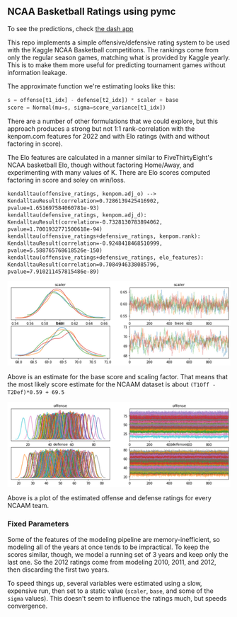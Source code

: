 ## NCAA Basketball Ratings using pymc

To see the predictions, check [the dash app](https://power-ratings-jamesmf.koyeb.app/)

This repo implements a simple offensive/defensive rating system to be used with the Kaggle NCAA Basketball competitions. The rankings
come from only the regular season games, matching what is provided by Kaggle yearly. This is to make them more useful for predicting
tournament games without information leakage.

The approximate function we're estimating looks like this:

```python 
s = offense[t1_idx] - defense[t2_idx]) * scaler + base
score = Normal(mu=s, sigma=score_variance[t1_idx])
```

There are a number of other formulations that we could explore, but this approach produces a strong but not 1:1 rank-correlation
 with the kenpom.com features for 2022 and with Elo ratings (with and without factoring in score).

The Elo features are calculated in a manner similar to FiveThirtyEight's NCAA basketball Elo, though without factoring Home/Away, 
and experimenting with many values of K. There are Elo scores computed factoring in score and soley on win/loss.

```
kendalltau(offensive_ratings, kenpom.adj_o) --> KendalltauResult(correlation=0.7286139425416902, pvalue=1.651697584060781e-93)
kendalltau(defensive_ratings, kenpom.adj_d): KendalltauResult(correlation=-0.7328130783894062, pvalue=1.7001932771500618e-94)
kendalltau(offensive_ratings+defensive_ratings, kenpom.rank): KendalltauResult(correlation=-0.9248418468510999, pvalue=5.588765768618526e-150)
kendalltau(offensive_ratings+defensive_ratings, elo_features): KendalltauResult(correlation=0.7084946338085796, pvalue=7.910211457815486e-89)
```




![Estimates of base and scale for 2022](img/base_and_scale_trace.png)

Above is an estimate for the base score and scaling factor. That means that the most likely score estimate for the NCAAM dataset is about `(T1Off - T2Def)*0.59 + 69.5`

![Estimates of offense and defense](img/off_def_trace.png)

Above is a plot of the estimated offense and defense ratings for every NCAAM team.


### Fixed Parameters

Some of the features of the modeling pipeline are memory-inefficient, so modeling all of the years at once tends to be impractical. To keep the 
scores similar, though, we model a running set of 3 years and keep only the last one. So the 2012 ratings come from modeling 2010, 2011, and 2012,
then discarding the first two years.

To speed things up, several variables were estimated using a slow, expensive run, then set to a static value (`scaler`, `base`, and some of the `sigma` values). This
doesn't seem to influence the ratings much, but speeds convergence.